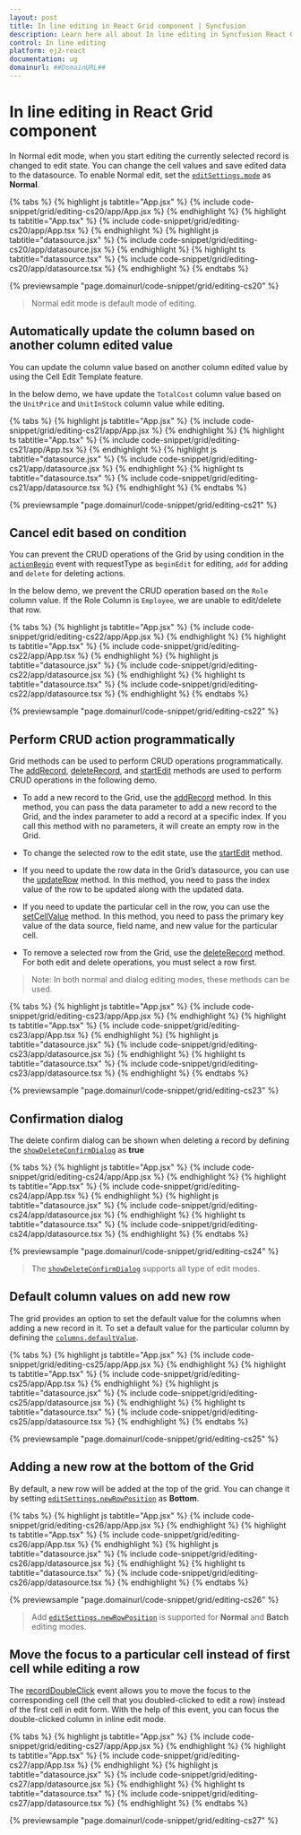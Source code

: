 ```yaml
---
layout: post
title: In line editing in React Grid component | Syncfusion
description: Learn here all about In line editing in Syncfusion React Grid component of Syncfusion Essential JS 2 and more.
control: In line editing 
platform: ej2-react
documentation: ug
domainurl: ##DomainURL##
---
```


# In line editing in React Grid component

In Normal edit mode, when you start editing the currently selected record is changed to edit state.
You can change the cell values and save edited data to the datasource.
To enable Normal edit, set the [`editSettings.mode`](https://ej2.syncfusion.com/angular/documentation/api/grid/editSettings/#mode) as **Normal**.

{% tabs %}
{% highlight js tabtitle="App.jsx" %}
{% include code-snippet/grid/editing-cs20/app/App.jsx %}
{% endhighlight %}
{% highlight ts tabtitle="App.tsx" %}
{% include code-snippet/grid/editing-cs20/app/App.tsx %}
{% endhighlight %}
{% highlight js tabtitle="datasource.jsx" %}
{% include code-snippet/grid/editing-cs20/app/datasource.jsx %}
{% endhighlight %}
{% highlight ts tabtitle="datasource.tsx" %}
{% include code-snippet/grid/editing-cs20/app/datasource.tsx %}
{% endhighlight %}
{% endtabs %}

 {% previewsample "page.domainurl/code-snippet/grid/editing-cs20" %}

> Normal edit mode is default mode of editing.

## Automatically update the column based on another column edited value

You can update the column value based on another column edited value by using the Cell Edit Template feature.

In the below demo, we have update the `TotalCost` column value based on the `UnitPrice` and `UnitInStock` column value while editing.

{% tabs %}
{% highlight js tabtitle="App.jsx" %}
{% include code-snippet/grid/editing-cs21/app/App.jsx %}
{% endhighlight %}
{% highlight ts tabtitle="App.tsx" %}
{% include code-snippet/grid/editing-cs21/app/App.tsx %}
{% endhighlight %}
{% highlight js tabtitle="datasource.jsx" %}
{% include code-snippet/grid/editing-cs21/app/datasource.jsx %}
{% endhighlight %}
{% highlight ts tabtitle="datasource.tsx" %}
{% include code-snippet/grid/editing-cs21/app/datasource.tsx %}
{% endhighlight %}
{% endtabs %}

 {% previewsample "page.domainurl/code-snippet/grid/editing-cs21" %}

## Cancel edit based on condition

You can prevent the CRUD operations of the Grid by using condition in the [`actionBegin`](https://ej2.syncfusion.com/angular/documentation/api/grid/#actionbegin) event with requestType as `beginEdit` for editing, `add` for adding and `delete` for deleting actions.

In the below demo, we prevent the CRUD operation based on the `Role` column value. If the Role Column is `Employee`, we are unable to edit/delete that row.

{% tabs %}
{% highlight js tabtitle="App.jsx" %}
{% include code-snippet/grid/editing-cs22/app/App.jsx %}
{% endhighlight %}
{% highlight ts tabtitle="App.tsx" %}
{% include code-snippet/grid/editing-cs22/app/App.tsx %}
{% endhighlight %}
{% highlight js tabtitle="datasource.jsx" %}
{% include code-snippet/grid/editing-cs22/app/datasource.jsx %}
{% endhighlight %}
{% highlight ts tabtitle="datasource.tsx" %}
{% include code-snippet/grid/editing-cs22/app/datasource.tsx %}
{% endhighlight %}
{% endtabs %}

 {% previewsample "page.domainurl/code-snippet/grid/editing-cs22" %}

## Perform CRUD action programmatically

Grid methods can be used to perform CRUD operations programmatically. The [addRecord](https://ej2.syncfusion.com/angular/documentation/api/grid/#addrecord), [deleteRecord](https://ej2.syncfusion.com/angular/documentation/api/grid/#deleterecord), and [startEdit](https://ej2.syncfusion.com/angular/documentation/api/grid/#startedit) methods are used to perform CRUD operations in the following demo.

* To add a new record to the Grid, use the [addRecord](https://ej2.syncfusion.com/angular/documentation/api/grid/#addrecord) method. In this method, you can pass the data parameter to add a new record to the Grid, and the index parameter to add a record at a specific index. If you call this method with no parameters, it will create an empty row in the Grid.

* To change the selected row to the edit state, use the [startEdit](https://ej2.syncfusion.com/angular/documentation/api/grid/#startedit) method.

* If you need to update the row data in the Grid’s datasource, you can use the [updateRow](https://ej2.syncfusion.com/angular/documentation/api/grid/#updaterow) method. In this method, you need to pass the index value of the row to be updated along with the updated data.

* If you need to update the particular cell in the row, you can use the [setCellValue](https://ej2.syncfusion.com/angular/documentation/api/grid/#setcellvalue) method. In this method, you need to pass the primary key value of the data source, field name, and new value for the particular cell.

* To remove a selected row from the Grid, use the [deleteRecord](https://ej2.syncfusion.com/angular/documentation/api/grid/#deleterecord) method. For both edit and delete operations, you must select a row first.

>Note: In both normal and dialog editing modes, these methods can be used.

{% tabs %}
{% highlight js tabtitle="App.jsx" %}
{% include code-snippet/grid/editing-cs23/app/App.jsx %}
{% endhighlight %}
{% highlight ts tabtitle="App.tsx" %}
{% include code-snippet/grid/editing-cs23/app/App.tsx %}
{% endhighlight %}
{% highlight js tabtitle="datasource.jsx" %}
{% include code-snippet/grid/editing-cs23/app/datasource.jsx %}
{% endhighlight %}
{% highlight ts tabtitle="datasource.tsx" %}
{% include code-snippet/grid/editing-cs23/app/datasource.tsx %}
{% endhighlight %}
{% endtabs %}

 {% previewsample "page.domainurl/code-snippet/grid/editing-cs23" %}

## Confirmation dialog

The delete confirm dialog can be shown when deleting a record by defining the [`showDeleteConfirmDialog`](https://ej2.syncfusion.com/angular/documentation/api/grid/editSettings/#showdeleteconfirmdialog) as **true**

{% tabs %}
{% highlight js tabtitle="App.jsx" %}
{% include code-snippet/grid/editing-cs24/app/App.jsx %}
{% endhighlight %}
{% highlight ts tabtitle="App.tsx" %}
{% include code-snippet/grid/editing-cs24/app/App.tsx %}
{% endhighlight %}
{% highlight js tabtitle="datasource.jsx" %}
{% include code-snippet/grid/editing-cs24/app/datasource.jsx %}
{% endhighlight %}
{% highlight ts tabtitle="datasource.tsx" %}
{% include code-snippet/grid/editing-cs24/app/datasource.tsx %}
{% endhighlight %}
{% endtabs %}

 {% previewsample "page.domainurl/code-snippet/grid/editing-cs24" %}

> The [`showDeleteConfirmDialog`](https://ej2.syncfusion.com/angular/documentation/api/grid/editSettings/#showdeleteconfirmdialog) supports all type of edit modes.

## Default column values on add new row

The grid provides an option to set the default value for the columns when adding a new record in it.
To set a default value for the particular column by defining the [`columns.defaultValue`](https://ej2.syncfusion.com/angular/documentation/api/grid/column/#defaultvalue).

{% tabs %}
{% highlight js tabtitle="App.jsx" %}
{% include code-snippet/grid/editing-cs25/app/App.jsx %}
{% endhighlight %}
{% highlight ts tabtitle="App.tsx" %}
{% include code-snippet/grid/editing-cs25/app/App.tsx %}
{% endhighlight %}
{% highlight js tabtitle="datasource.jsx" %}
{% include code-snippet/grid/editing-cs25/app/datasource.jsx %}
{% endhighlight %}
{% highlight ts tabtitle="datasource.tsx" %}
{% include code-snippet/grid/editing-cs25/app/datasource.tsx %}
{% endhighlight %}
{% endtabs %}

 {% previewsample "page.domainurl/code-snippet/grid/editing-cs25" %}

## Adding a new row at the bottom of the Grid

By default, a new row will be added at the top of the grid. You can change it by setting [`editSettings.newRowPosition`](https://ej2.syncfusion.com/angular/documentation/api/grid/editSettings/#newrowposition) as **Bottom**.

{% tabs %}
{% highlight js tabtitle="App.jsx" %}
{% include code-snippet/grid/editing-cs26/app/App.jsx %}
{% endhighlight %}
{% highlight ts tabtitle="App.tsx" %}
{% include code-snippet/grid/editing-cs26/app/App.tsx %}
{% endhighlight %}
{% highlight js tabtitle="datasource.jsx" %}
{% include code-snippet/grid/editing-cs26/app/datasource.jsx %}
{% endhighlight %}
{% highlight ts tabtitle="datasource.tsx" %}
{% include code-snippet/grid/editing-cs26/app/datasource.tsx %}
{% endhighlight %}
{% endtabs %}

 {% previewsample "page.domainurl/code-snippet/grid/editing-cs26" %}

> Add [`editSettings.newRowPosition`](https://ej2.syncfusion.com/angular/documentation/api/grid/editSettings/#newrowposition) is supported for **Normal** and **Batch** editing modes.

## Move the focus to a particular cell instead of first cell while editing a row

The [recordDoubleClick](https://ej2.syncfusion.com/angular/documentation/api/grid/#recordDoubleClick) event allows you to move the focus to the corresponding cell (the cell that you doubled-clicked to edit a row) instead of the first cell in edit form. With the help of this event, you can focus the double-clicked column in inline edit mode.

{% tabs %}
{% highlight js tabtitle="App.jsx" %}
{% include code-snippet/grid/editing-cs27/app/App.jsx %}
{% endhighlight %}
{% highlight ts tabtitle="App.tsx" %}
{% include code-snippet/grid/editing-cs27/app/App.tsx %}
{% endhighlight %}
{% highlight js tabtitle="datasource.jsx" %}
{% include code-snippet/grid/editing-cs27/app/datasource.jsx %}
{% endhighlight %}
{% highlight ts tabtitle="datasource.tsx" %}
{% include code-snippet/grid/editing-cs27/app/datasource.tsx %}
{% endhighlight %}
{% endtabs %}

 {% previewsample "page.domainurl/code-snippet/grid/editing-cs27" %}